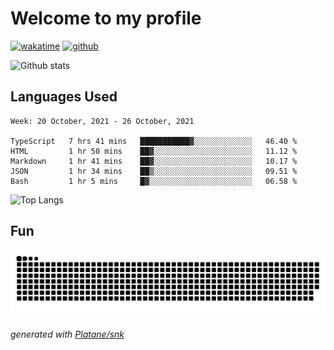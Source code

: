 # Welcome to my profile

[![wakatime](https://wakatime.com/badge/user/82c377cd-a54c-404c-b7df-177b313ca539.svg)](https://wakatime.com/@82c377cd-a54c-404c-b7df-177b313ca539)
[![github](https://img.shields.io/github/followers/xinthose?logo=github&style=plastic)](https://github.com/alanhamlett?tab=followers)

![Github stats](https://github-readme-stats.vercel.app/api?username=xinthose&show_icons=true&theme=radical&count_private=true)

## Languages Used

<!--START_SECTION:waka-->
```text
Week: 20 October, 2021 - 26 October, 2021

TypeScript   7 hrs 41 mins   ███████████▓░░░░░░░░░░░░░   46.40 % 
HTML         1 hr 50 mins    ██▓░░░░░░░░░░░░░░░░░░░░░░   11.12 % 
Markdown     1 hr 41 mins    ██▓░░░░░░░░░░░░░░░░░░░░░░   10.17 % 
JSON         1 hr 34 mins    ██▒░░░░░░░░░░░░░░░░░░░░░░   09.51 % 
Bash         1 hr 5 mins     █▓░░░░░░░░░░░░░░░░░░░░░░░   06.58 % 
```
<!--END_SECTION:waka-->

![Top Langs](https://github-readme-stats.vercel.app/api/top-langs/?username=xinthose)

## Fun
![github contribution grid snake animation](https://raw.githubusercontent.com/xinthose/xinthose/output/github-contribution-grid-snake.svg)

_generated with [Platane/snk](https://github.com/Platane/snk)_
